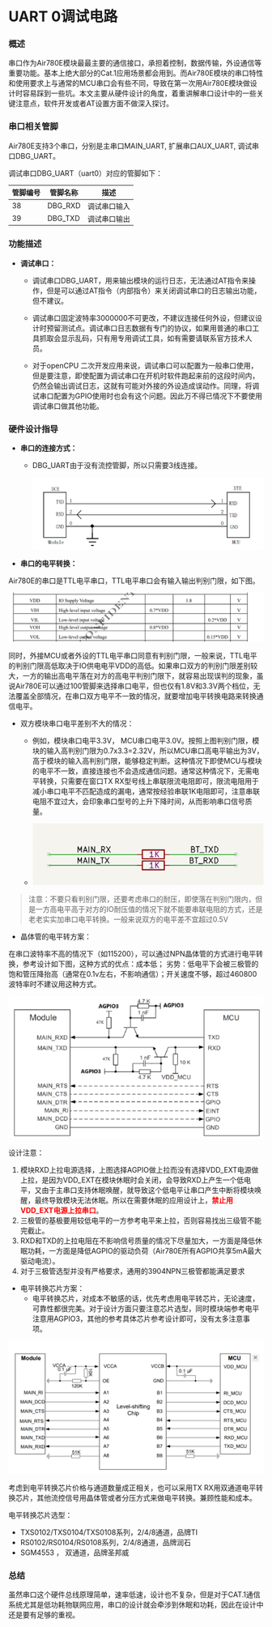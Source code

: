 # UART 0调试电路

### 概述

串口作为Air780E模块最最主要的通信接口，承担着控制，数据传输，外设通信等重要功能。基本上绝大部分的Cat.1应用场景都会用到。而Air780E模块的串口特性和使用要求上与通常的MCU串口会有些不同，导致在第一次用Air780E模块做设计时容易踩到一些坑。本文主要从硬件设计的角度，着重讲解串口设计中的一些关键注意点，软件开发或者AT设置方面不做深入探讨。

### 串口相关管脚

Air780E支持3个串口，分别是主串口MAIN_UART, 扩展串口AUX_UART, 调试串口DBG_UART。

调试串口DBG_UART（uart0）对应的管脚如下：

| **管脚编号**        | **管脚名称**  | **描述**             |
| ------------------ | ------------ | -------------------- |
| 38                 | DBG_RXD      | 调试串口输入         |
| 39                 | DBG_TXD      | 调试串口输出         |

### 功能描述

- **调试串口：**
  
  - 调试串口DBG_UART，用来输出模块的运行日志，无法通过AT指令来操作，但是可以通过AT指令（内部指令）来关闭调试串口的日志输出功能，但不建议。
  
  - 调试串口固定波特率3000000不可更改，不建议连接任何外设，但建议设计时预留测试点。调试串口日志数据有专门的协议，如果用普通的串口工具抓取会显示乱码，只有用专用调试工具，如有需要请联系官方技术人员。
  
  - 对于openCPU 二次开发应用来说，调试串口可以配置为一般串口使用，但是要注意，即使配置为调试串口在开机时软件跑起来前的这段时间内，仍然会输出调试日志，这就有可能对外接的外设造成误动作。同理，将调试串口配置为GPIO使用时也会有这个问题。因此万不得已情况下不要使用调试串口做其他功能。

### 硬件设计指导

- **串口的连接方式：**
  - DBG_UART由于没有流控管脚，所以只需要3线连接。

    ![img](image/tx_rx_gnd.png)

- **串口的电平转换：**

Air780E的串口是TTL电平串口，TTL电平串口会有输入输出判别门限，如下图。

![img](image/ttl_level.png)

同时，外接MCU或者外设的TTL电平串口同意有判别门限，一般来说，TTL电平的判别门限高低取决于IO供电电平VDD的高低。如果串口双方的判别门限差别较大，一方的输出高电平落在对方的高电平判别门限下，就容易出现误判的现象，虽说Air780E可以通过100管脚来选择串口电平，但也仅有1.8V和3.3V两个档位，无法覆盖全部情况，在串口双方电平不一致的情况，就要增加电平转换电路来转换通信电平。

- 双方模块串口电平差别不大的情况：
  - 例如，模块串口电平3.3V， MCU串口电平3.0V。按照上图判别门限，模块的输入高判别门限为0.7x3.3=2.32V，所以MCU串口高电平输出为3V，高于模块的输入高判别门限，能够稳定判断。这种情况下即使MCU与模块的电平不一致，直接连接也不会造成通信问题。通常这种情况下，无需电平转换，只需要在窗口TX RX型号线上串联限流电阻即可，限流电阻用于减小串口电平不匹配造成的漏电，通常按经验串联1K电阻即可，注意串联电阻不宜过大，会印象串口型号的上升下降时间，从而影响串口信号质量。

  - ![img](image/串联1k电阻.png)

> 注意：不要只看判别门限，还要考虑串口的耐压，即使落在判别门限内，但是一方高电平高于对方的IO耐压值的情况下就不能要串联电阻的方式，还是老老实实加串口电平转换。一般来说双方的电平差不宜超过0.5V

- 晶体管的电平转方案：

在串口波特率不高的情况下（如115200），可以通过NPN晶体管的方式进行电平转换，参考设计如下图，这种方式的优点：成本低； 劣势：低电平下会被三极管的饱和管压降抬高（通常在0.1v左右，不影响通信）；开关速度不够，超过460800波特率时不建议用这种方式。

![img](image/晶体管的电平转换方案.png)

 设计注意：

1. 模块RXD上拉电源选择，上图选择AGPIO做上拉而没有选择VDD_EXT电源做上拉，是因为VDD_EXT在模块休眠时会关闭，会导致RXD上产生一个低电平，又由于主串口支持休眠唤醒，就导致这个低电平让串口产生中断将模块唤醒，最终导致模块无法休眠。所以在需要休眠的应用设计上，<font color="red">**禁止用VDD_EXT电源上拉串口**</font>。
2. 三极管的基极要用较低电平的一方参考电平来上拉，否则容易找出三级管不能完截止。
3. RXD和TXD的上拉电阻在不影响信号质量的情况下尽量加大，一方面是降低休眠功耗，一方面是降低AGPIO的驱动负荷（Air780E所有AGPIO共享5mA最大驱动电流）。
4. 对于三极管选型并没有严格要求，通用的3904NPN三极管都能满足要求

- 电平转换芯片方案：
  - 电平转换芯片，对成本不敏感的话，优先考虑用电平转芯片，无论速度，可靠性都很完美。对于设计方面只要注意芯片选型，同时模块端参考电平注意用AGPIO3，其他的参考具体芯片参考设计即可，没有太多注意事项。

![img](image/电平转换芯片设计参考.png)

 考虑到电平转换芯片价格与通道数量成正相关，也可以采用TX RX用双通道电平转换芯片，其他流控信号用晶体管或者分压方式来做电平转换。兼顾性能和成本。

  电平转换芯片选型：

- TXS0102/TXS0104/TXS0108系列，2/4/8通道，品牌TI
- RS0102/RS0104/RS0108系列，2/4/8通道，品牌润石
- SGM4553 ， 双通道，品牌圣邦威

### 总结

虽然串口这个硬件总线原理简单，速率低速，设计也不复杂，但是对于CAT.1通信系统尤其是低功耗物联网应用，串口的设计就会牵涉到休眠和功耗，因此在设计中还是要有足够的重视。

